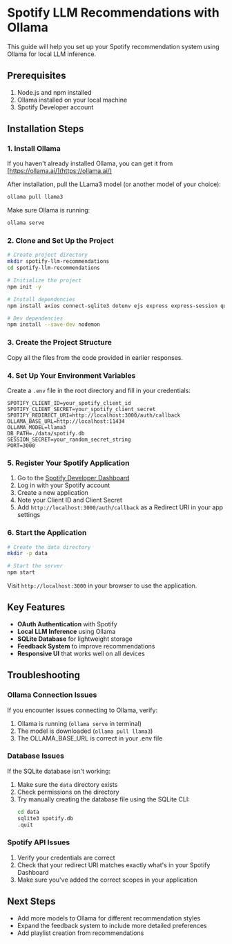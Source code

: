 # Spotify LLM Recommendations with Ollama

This guide will help you set up your Spotify recommendation system using Ollama for local LLM inference.

## Prerequisites

1. Node.js and npm installed
2. Ollama installed on your local machine
3. Spotify Developer account

## Installation Steps

### 1. Install Ollama

If you haven't already installed Ollama, you can get it from [https://ollama.ai/](https://ollama.ai/)

After installation, pull the LLama3 model (or another model of your choice):

```bash
ollama pull llama3
```

Make sure Ollama is running:

```bash
ollama serve
```

### 2. Clone and Set Up the Project

```bash
# Create project directory
mkdir spotify-llm-recommendations
cd spotify-llm-recommendations

# Initialize the project
npm init -y

# Install dependencies
npm install axios connect-sqlite3 dotenv ejs express express-session querystring spotify-web-api-node sqlite3

# Dev dependencies
npm install --save-dev nodemon
```

### 3. Create the Project Structure

Copy all the files from the code provided in earlier responses.

### 4. Set Up Your Environment Variables

Create a `.env` file in the root directory and fill in your credentials:

```
SPOTIFY_CLIENT_ID=your_spotify_client_id
SPOTIFY_CLIENT_SECRET=your_spotify_client_secret
SPOTIFY_REDIRECT_URI=http://localhost:3000/auth/callback
OLLAMA_BASE_URL=http://localhost:11434
OLLAMA_MODEL=llama3
DB_PATH=./data/spotify.db
SESSION_SECRET=your_random_secret_string
PORT=3000
```

### 5. Register Your Spotify Application

1. Go to the [Spotify Developer Dashboard](https://developer.spotify.com/dashboard/)
2. Log in with your Spotify account
3. Create a new application
4. Note your Client ID and Client Secret
5. Add `http://localhost:3000/auth/callback` as a Redirect URI in your app settings

### 6. Start the Application

```bash
# Create the data directory
mkdir -p data

# Start the server
npm start
```

Visit `http://localhost:3000` in your browser to use the application.

## Key Features

- **OAuth Authentication** with Spotify
- **Local LLM Inference** using Ollama
- **SQLite Database** for lightweight storage
- **Feedback System** to improve recommendations
- **Responsive UI** that works well on all devices

## Troubleshooting

### Ollama Connection Issues

If you encounter issues connecting to Ollama, verify:

1. Ollama is running (`ollama serve` in terminal)
2. The model is downloaded (`ollama pull llama3`)
3. The OLLAMA_BASE_URL is correct in your .env file

### Database Issues

If the SQLite database isn't working:

1. Make sure the `data` directory exists
2. Check permissions on the directory
3. Try manually creating the database file using the SQLite CLI:
   ```bash
   cd data
   sqlite3 spotify.db
   .quit
   ```

### Spotify API Issues

1. Verify your credentials are correct
2. Check that your redirect URI matches exactly what's in your Spotify Dashboard
3. Make sure you've added the correct scopes in your application

## Next Steps

- Add more models to Ollama for different recommendation styles
- Expand the feedback system to include more detailed preferences
- Add playlist creation from recommendations